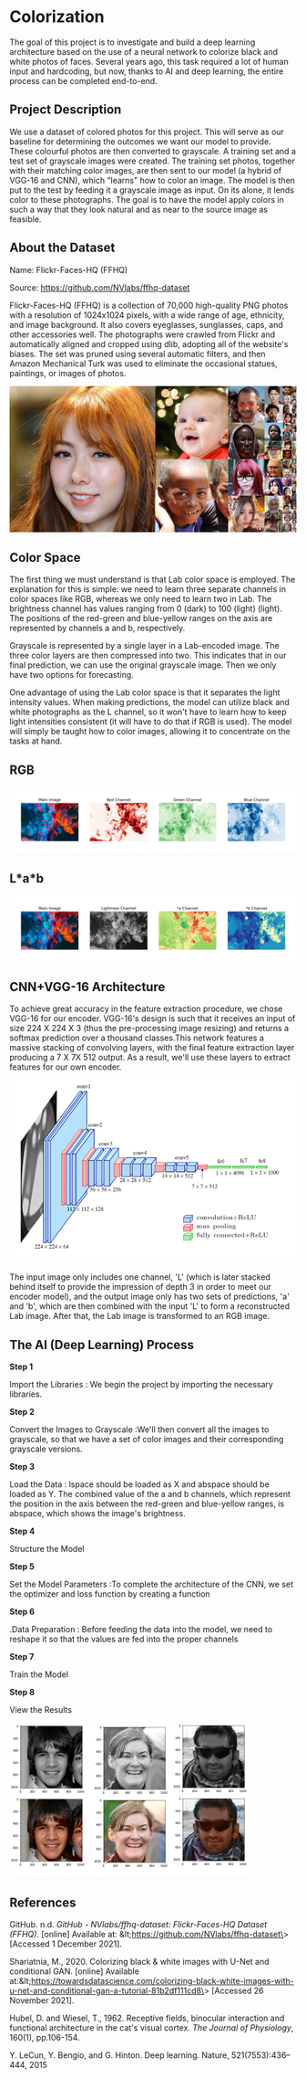 # Colorization

The goal of this project is to investigate and build a deep learning architecture based on the use of a neural network to colorize black and white photos of faces. Several years ago, this task required a lot of human input and hardcoding, but now, thanks to AI and deep learning, the entire process can be completed end-to-end.

## Project Description

We use a dataset of colored photos for this project. This will serve as our baseline for determining the outcomes we want our model to provide. These colourful photos are then converted to grayscale. A training set and a test set of grayscale images were created. The training set photos, together with their matching color images, are then sent to our model (a hybrid of VGG-16 and CNN), which &quot;learns&quot; how to color an image. The model is then put to the test by feeding it a grayscale image as input. On its alone, it lends color to these photographs. The goal is to have the model apply colors in such a way that they look natural and as near to the source image as feasible.

## About the Dataset

Name: Flickr-Faces-HQ (FFHQ)

Source: https://github.com/NVlabs/ffhq-dataset

Flickr-Faces-HQ (FFHQ) is a collection of 70,000 high-quality PNG photos with a resolution of 1024x1024 pixels, with a wide range of age, ethnicity, and image background. It also covers eyeglasses, sunglasses, caps, and other accessories well. The photographs were crawled from Flickr and automatically aligned and cropped using dlib, adopting all of the website&#39;s biases. The set was pruned using several automatic filters, and then Amazon Mechanical Turk was used to eliminate the occasional statues, paintings, or images of photos.

![](Images/FFHQ.jpg)

## Color Space

The first thing we must understand is that Lab color space is employed. The explanation for this is simple: we need to learn three separate channels in color spaces like RGB, whereas we only need to learn two in Lab. The brightness channel has values ranging from 0 (dark) to 100 (light) (light). The positions of the red-green and blue-yellow ranges on the axis are represented by channels a and b, respectively.

Grayscale is represented by a single layer in a Lab-encoded image. The three color layers are then compressed into two. This indicates that in our final prediction, we can use the original grayscale image. Then we only have two options for forecasting.

One advantage of using the Lab color space is that it separates the light intensity values. When making predictions, the model can utilize black and white photographs as the L channel, so it won&#39;t have to learn how to keep light intensities consistent (it will have to do that if RGB is used). The model will simply be taught how to color images, allowing it to concentrate on the tasks at hand.

## RGB

![](Images/rgb.jpeg)

## L\*a\*b

![](Images/Lab.jpeg)

## CNN+VGG-16 Architecture

To achieve great accuracy in the feature extraction procedure, we chose VGG-16 for our encoder. VGG-16&#39;s design is such that it receives an input of size 224 X 224 X 3 (thus the pre-processing image resizing) and returns a softmax prediction over a thousand classes.This network features a massive stacking of convolving layers, with the final feature extraction layer producing a 7 X 7X 512 output. As a result, we&#39;ll use these layers to extract features for our own encoder.

![](Images/vgg-16.png)

The input image only includes one channel, &#39;L&#39; (which is later stacked behind itself to provide the impression of depth 3 in order to meet our encoder model), and the output image only has two sets of predictions, &#39;a&#39; and &#39;b&#39;, which are then combined with the input &#39;L&#39; to form a reconstructed Lab image. After that, the Lab image is transformed to an RGB image.

## The AI (Deep Learning) Process

**Step 1**

Import the Libraries : We begin the project by importing the necessary libraries.

**Step 2**

Convert the Images to Grayscale :We&#39;ll then convert all the images to grayscale, so that we have a set of color images and their corresponding grayscale versions.

**Step 3**

Load the Data : lspace should be loaded as X and abspace should be loaded as Y. The combined value of the a and b channels, which represent the position in the axis between the red-green and blue-yellow ranges, is abspace, which shows the image&#39;s brightness.

**Step 4**

Structure the Model

**Step 5**

Set the Model Parameters :To complete the architecture of the CNN, we set the optimizer and loss function by creating a function

**Step 6**

.Data Preparation : Before feeding the data into the model, we need to reshape it so that the values are fed into the proper channels

**Step 7**

Train the Model

**Step 8**

View the Results

![](Images/result.png)

## References

GitHub. n.d. _GitHub - NVlabs/ffhq-dataset: Flickr-Faces-HQ Dataset (FFHQ)_. [online] Available at: \&lt;https://github.com/NVlabs/ffhq-dataset\&gt; [Accessed 1 December 2021].

Shariatnia, M., 2020. Colorizing black &amp; white images with U-Net and conditional GAN. [online] Available at:\&lt;https://towardsdatascience.com/colorizing-black-white-images-with-u-net-and-conditional-gan-a-tutorial-81b2df111cd8\&gt; [Accessed 26 November 2021].

Hubel, D. and Wiesel, T., 1962. Receptive fields, binocular interaction and functional architecture in the cat&#39;s visual cortex. _The Journal of Physiology_, 160(1), pp.106-154.

Y. LeCun, Y. Bengio, and G. Hinton. Deep learning. Nature, 521(7553):436–444, 2015
